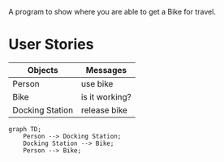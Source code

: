 A program to show where you are able to get a Bike for travel.

# User Stories
| Objects                      | Messages          | 
| ---------------------------- | ----------------- | 
| Person                       | use bike          |
| Bike                         | is it working?    |
| Docking Station              | release bike      |

```mermaid
graph TD;
    Person --> Docking Station;
    Docking Station --> Bike;
    Person --> Bike;
```